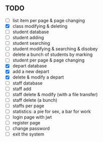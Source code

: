 ## TODO

-[ ] list item per page & page changing  
-[x] class modifying & deleting
-[ ] student database  
-[ ] student adding  
-[ ] student searching  
-[ ] student modifying & searching & disobey  
-[ ] delete a bunch of students by marking  
-[ ] student per page & page changing
-[x] depart database  
-[x] add a new depart  
-[x] delete & modify a depart  
-[ ] staff database  
-[ ] staff add  
-[ ] staff delete & modify (with a file transfer)  
-[ ] staff delete (a bunch)  
-[ ] staffs per page
-[ ] statistics: a pie for sex, a bar for work  
-[ ] login page with jwt  
-[ ] register page  
-[ ] change password  
-[ ] exit the system  
